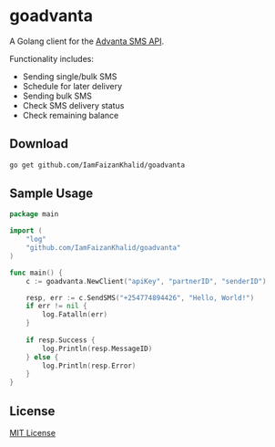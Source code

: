 # goadvanta

A Golang client for the [Advanta SMS API](https://www.advantasms.com/bulksms-api).

Functionality includes:
- Sending single/bulk SMS
- Schedule for later delivery
- Sending bulk SMS
- Check SMS delivery status
- Check remaining balance

## Download

```bash
go get github.com/IamFaizanKhalid/goadvanta
```

## Sample Usage

```go
package main

import (
	"log"
	"github.com/IamFaizanKhalid/goadvanta"
)

func main() {
	c := goadvanta.NewClient("apiKey", "partnerID", "senderID")

	resp, err := c.SendSMS("+254774894426", "Hello, World!")
	if err != nil {
		log.Fatalln(err)
	}
	
	if resp.Success {
		log.Println(resp.MessageID)
	} else {
		log.Println(resp.Error)
	}
}
```

## License

[MIT License](https://github.com/IamFaizanKhalid/nishan-go/blob/master/LICENSE)
